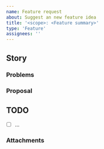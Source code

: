 ```yaml
---
name: Feature request
about: Suggest an new feature idea
title: '<scope>: <Feature summary>'
type: 'Feature'
assignees: ''
---
```


## Story

<!-- what are the use cases for different personas? -->
<!-- Example: ->>
<!-- As an artist, I want to quickly see my render. -->

### Problems

<!-- What are the problems that this feature will solve? -->

### Proposal

<!-- What are the proposed solutions? -->

## TODO

<!-- action items to implement this feature -->

- [ ] ...

### Attachments
